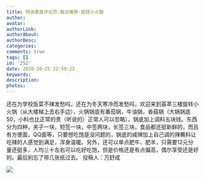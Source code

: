 ```yaml
---
title: 特派美食评论员-每日推荐-旋转小火锅
author: 
avatar: 
authorLink: 
authorAbout: 
authorDesc: 
categories: 
comments: true
tags: []
id: '252'
date: 2020-10-25 22:59:23
keywords:
description:
photos:
---
```


还在为学校饭菜不辣发愁吗，还在为冬天寒冷而发愁吗，欢迎来到荟萃三楼旋转小火锅（从大楼梯上去右手边），火锅锅底有番茄锅，牛油锅，香菇锅（大锅锅底50，小料也比正常的贵（听说的）正常人可以忽略），锅底加上调料五块钱。东西分为四种，夹子一块，短签一块，中签两块，长签三块，食品都还挺新鲜的，而且有方便面，QQ面等，只要想吃饱是没问题的，锅底的咸辣加上自己调的辣蘸料让吃辣的人感觉到满足，浑身温暖。另外，还可以单点肥牛、肥羊，只需要12元分量还挺多，人均三十左右可以吃好吃饱，但是价格还是有点偏高，偶尔享受还是好的。最后别忘了带几张纸过去。 投稿人：万舒成

![](https://www.aiupc.xyz/wp-content/uploads/2020/10/QQ图片20201025223840.jpg)